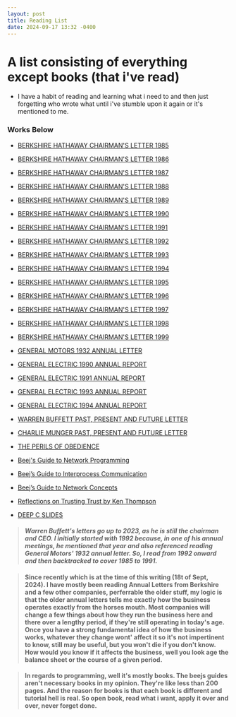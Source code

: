 ```yaml
---
layout: post
title: Reading List
date: 2024-09-17 13:32 -0400
---
```



# A list consisting of everything except books (that i've read)

* I have a habit of reading and learning what i need to and then just forgetting who wrote what until i've stumble upon it again or it's mentioned to me.


### Works Below

- [BERKSHIRE HATHAWAY CHAIRMAN'S LETTER 1985](/assets/articles/Chairman's-Letter-1985.pdf)
- [BERKSHIRE HATHAWAY CHAIRMAN'S LETTER 1986](/assets/articles/Chairman's-Letter-1986.pdf)
- [BERKSHIRE HATHAWAY CHAIRMAN'S LETTER 1987](/assets/articles/Chairman's-Letter-1987.pdf)
- [BERKSHIRE HATHAWAY CHAIRMAN'S LETTER 1988](/assets/articles/Chairman's-Letter-1988.pdf)
- [BERKSHIRE HATHAWAY CHAIRMAN'S LETTER 1989](/assets/articles/Chairman's-Letter-1989.pdf)
- [BERKSHIRE HATHAWAY CHAIRMAN'S LETTER 1990](/assets/articles/Chairman's-Letter-1990.pdf)
- [BERKSHIRE HATHAWAY CHAIRMAN'S LETTER 1991](/assets/articles/Chairman's-Letter-1991.pdf)
- [BERKSHIRE HATHAWAY CHAIRMAN'S LETTER 1992](/assets/articles/Chairman's-Letter-1992.pdf)
- [BERKSHIRE HATHAWAY CHAIRMAN'S LETTER 1993](/assets/articles/Chairman's-Letter-1993.pdf)
- [BERKSHIRE HATHAWAY CHAIRMAN'S LETTER 1994](/assets/articles/Chairman's-Letter-1994.pdf)
- [BERKSHIRE HATHAWAY CHAIRMAN'S LETTER 1995](/assets/articles/Chairman's-Letter-1995.pdf)
- [BERKSHIRE HATHAWAY CHAIRMAN'S LETTER 1996](/assets/articles/Chairman's-Letter-1996.pdf)
- [BERKSHIRE HATHAWAY CHAIRMAN'S LETTER 1997](/assets/articles/Chairman's-Letter-1997.pdf)
- [BERKSHIRE HATHAWAY CHAIRMAN'S LETTER 1998](/assets/articles/Chairman's-Letter-1998.pdf)
- [BERKSHIRE HATHAWAY CHAIRMAN'S LETTER 1999](/assets/articles/Chairman's-Letter-1999.pdf)


- [GENERAL MOTORS 1932 ANNUAL LETTER](/assets/articles/generalmotors1932.pdf)
- [GENERAL ELECTRIC 1990 ANNUAL REPORT](/assets/articles/generalmotors1990.pdf)
- [GENERAL ELECTRIC 1991 ANNUAL REPORT](/assets/articles/generalmotors1991.pdf)
- [GENERAL ELECTRIC 1993 ANNUAL REPORT](/assets/articles/generalmotors1993.pdf)
- [GENERAL ELECTRIC 1994 ANNUAL REPORT](/assets/articles/generalmotors1994.pdf)
- [WARREN BUFFETT PAST, PRESENT AND FUTURE LETTER](/assets/articles/WEB-past-present-future-2014.pdf)
- [CHARLIE MUNGER PAST, PRESENT AND FUTURE LETTER](/assets/articles/CTM-past-present-future-2014.pdf)
- [THE PERILS OF OBEDIENCE](/assets/articles/the-perils-of-obedience.pdf)


- [Beej's Guide to Network Programming](/assets/articles/bgnet_usl_c_2.pdf)
- [Beej’s Guide to Interprocess Communication](/assets/articles/bgnet_usl_c_1.pdf)
- [Beej’s Guide to Network Concepts](/assets/articles/bgnet0_usl_c_1.pdf)
- [Reflections on Trusting Trust by Ken Thompson](/assets/articles/Trusting-Trust-p761-thompson.pdf)
- [DEEP C SLIDES](/assets/articles/DeepC_slides_oct2011.pdf)


> #### _Warren Buffett's letters go up to 2023, as he is still the chairman and CEO. I initially started with 1992 because, in one of his annual meetings, he mentioned that year and also referenced reading General Motors' 1932 annual letter. So, I read from 1992 onward and then backtracked to cover 1985 to 1991._



> #### Since recently which is at the time of this writing (18t of Sept, 2024). I have mostly been reading Annual Letters from Berkshire and a few other companies, perferrable the older stuff, my logic is that the older annual letters tells me exactly how the business operates exactly from the horses mouth. Most companies will change a few things about how they run the business here and there over a lengthy period, if they're still operating in today's age. Once you have a strong fundamental idea of how the business works, whatever they change wont' affect it so it's not impertinent to know, still may be useful, but you won't die if you don't know. How would you know if it affects the business, well you look age the balance sheet or the course of a given period. 



> #### In regards to programming, well it's mostly books. The beejs guides aren't necessary books in my opinion. They're like less than 200 pages. And the reason for books is that each book is different and tutorial hell is real. So open book, read what i want, apply it over and over, never forget done. 
